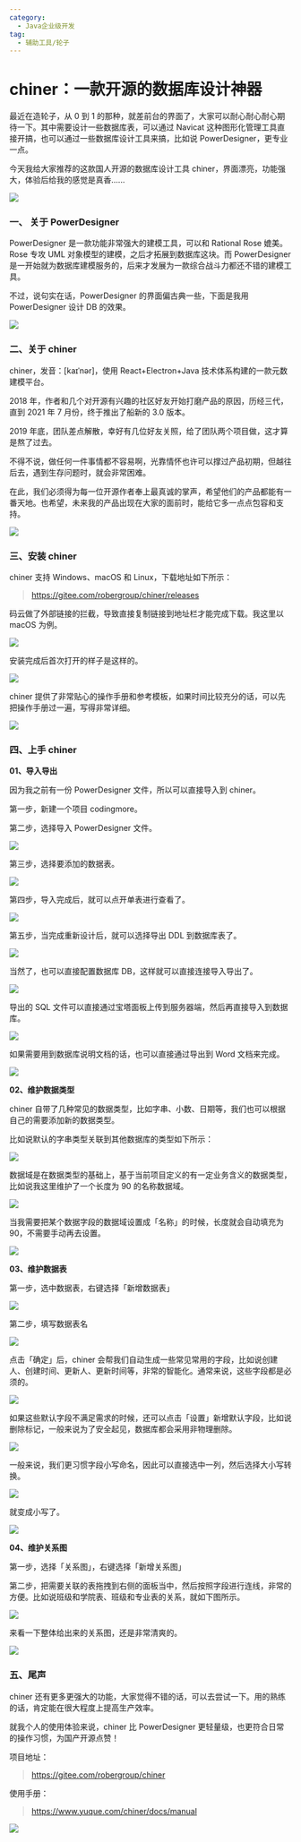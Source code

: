 ```yaml
---
category:
  - Java企业级开发
tag:
  - 辅助工具/轮子
---
```


# chiner：一款开源的数据库设计神器

最近在造轮子，从 0 到 1 的那种，就差前台的界面了，大家可以耐心耐心耐心期待一下。其中需要设计一些数据库表，可以通过 Navicat 这种图形化管理工具直接开搞，也可以通过一些数据库设计工具来搞，比如说 PowerDesigner，更专业一点。

今天我给大家推荐的这款国人开源的数据库设计工具 chiner，界面漂亮，功能强大，体验后给我的感觉是真香......

![](http://cdn.tobebetterjavaer.com/tobebetterjavaer/images/gongju/chiner-1.png)

### 一、 关于 PowerDesigner

PowerDesigner 是一款功能非常强大的建模工具，可以和 Rational Rose 媲美。Rose 专攻 UML 对象模型的建模，之后才拓展到数据库这块。而 PowerDesigner 是一开始就为数据库建模服务的，后来才发展为一款综合战斗力都还不错的建模工具。

不过，说句实在话，PowerDesigner 的界面偏古典一些，下面是我用 PowerDesigner 设计 DB 的效果。

![](http://cdn.tobebetterjavaer.com/tobebetterjavaer/images/gongju/chiner-2.png)

### 二、关于 chiner

chiner，发音：[kaɪˈnər]，使用 React+Electron+Java 技术体系构建的一款元数建模平台。

2018 年，作者和几个对开源有兴趣的社区好友开始打磨产品的原因，历经三代，直到 2021 年 7 月份，终于推出了船新的 3.0 版本。

2019 年底，团队差点解散，幸好有几位好友关照，给了团队两个项目做，这才算是熬了过去。

不得不说，做任何一件事情都不容易啊，光靠情怀也许可以撑过产品初期，但越往后去，遇到生存问题时，就会非常困难。

在此，我们必须得为每一位开源作者奉上最真诚的掌声，希望他们的产品都能有一番天地。也希望，未来我的产品出现在大家的面前时，能给它多一点点包容和支持。

![](http://cdn.tobebetterjavaer.com/tobebetterjavaer/images/gongju/chiner-3.gif)

### 三、安装 chiner

chiner 支持 Windows、macOS 和 Linux，下载地址如下所示：

> https://gitee.com/robergroup/chiner/releases

码云做了外部链接的拦截，导致直接复制链接到地址栏才能完成下载。我这里以 macOS 为例。

![](http://cdn.tobebetterjavaer.com/tobebetterjavaer/images/gongju/chiner-4.png)

安装完成后首次打开的样子是这样的。

![](http://cdn.tobebetterjavaer.com/tobebetterjavaer/images/gongju/chiner-5.png)

chiner 提供了非常贴心的操作手册和参考模板，如果时间比较充分的话，可以先把操作手册过一遍，写得非常详细。

![](http://cdn.tobebetterjavaer.com/tobebetterjavaer/images/gongju/chiner-6.png)

### 四、上手 chiner

**01、导入导出**

因为我之前有一份 PowerDesigner 文件，所以可以直接导入到 chiner。

第一步，新建一个项目 codingmore。

第二步，选择导入 PowerDesigner 文件。

![](http://cdn.tobebetterjavaer.com/tobebetterjavaer/images/gongju/chiner-7.png)

第三步，选择要添加的数据表。

![](http://cdn.tobebetterjavaer.com/tobebetterjavaer/images/gongju/chiner-8.png)

第四步，导入完成后，就可以点开单表进行查看了。

![](http://cdn.tobebetterjavaer.com/tobebetterjavaer/images/gongju/chiner-9.png)

第五步，当完成重新设计后，就可以选择导出 DDL 到数据库表了。

![](http://cdn.tobebetterjavaer.com/tobebetterjavaer/images/gongju/chiner-10.png)

当然了，也可以直接配置数据库 DB，这样就可以直接连接导入导出了。

![](http://cdn.tobebetterjavaer.com/tobebetterjavaer/images/gongju/chiner-11.png)

导出的 SQL 文件可以直接通过宝塔面板上传到服务器端，然后再直接导入到数据库。

![](http://cdn.tobebetterjavaer.com/tobebetterjavaer/images/gongju/chiner-12.png)

如果需要用到数据库说明文档的话，也可以直接通过导出到 Word 文档来完成。

![](http://cdn.tobebetterjavaer.com/tobebetterjavaer/images/gongju/chiner-13.png)

**02、维护数据类型**

chiner 自带了几种常见的数据类型，比如字串、小数、日期等，我们也可以根据自己的需要添加新的数据类型。

比如说默认的字串类型关联到其他数据库的类型如下所示：

![](http://cdn.tobebetterjavaer.com/tobebetterjavaer/images/gongju/chiner-14.png)

数据域是在数据类型的基础上，基于当前项目定义的有一定业务含义的数据类型，比如说我这里维护了一个长度为 90 的名称数据域。

![](http://cdn.tobebetterjavaer.com/tobebetterjavaer/images/gongju/chiner-15.png)

当我需要把某个数据字段的数据域设置成「名称」的时候，长度就会自动填充为 90，不需要手动再去设置。

![](http://cdn.tobebetterjavaer.com/tobebetterjavaer/images/gongju/chiner-16.png)

**03、维护数据表**

第一步，选中数据表，右键选择「新增数据表」

![](http://cdn.tobebetterjavaer.com/tobebetterjavaer/images/gongju/chiner-17.png)

第二步，填写数据表名

![](http://cdn.tobebetterjavaer.com/tobebetterjavaer/images/gongju/chiner-18.png)

点击「确定」后，chiner 会帮我们自动生成一些常见常用的字段，比如说创建人、创建时间、更新人、更新时间等，非常的智能化。通常来说，这些字段都是必须的。

![](http://cdn.tobebetterjavaer.com/tobebetterjavaer/images/gongju/chiner-19.png)

如果这些默认字段不满足需求的时候，还可以点击「设置」新增默认字段，比如说删除标记，一般来说为了安全起见，数据库都会采用非物理删除。

![](http://cdn.tobebetterjavaer.com/tobebetterjavaer/images/gongju/chiner-20.png)

一般来说，我们更习惯字段小写命名，因此可以直接选中一列，然后选择大小写转换。

![](http://cdn.tobebetterjavaer.com/tobebetterjavaer/images/gongju/chiner-21.png)

就变成小写了。

![](http://cdn.tobebetterjavaer.com/tobebetterjavaer/images/gongju/chiner-22.png)

**04、维护关系图**

第一步，选择「关系图」，右键选择「新增关系图」

第二步，把需要关联的表拖拽到右侧的面板当中，然后按照字段进行连线，非常的方便。比如说班级和学院表、班级和专业表的关系，就如下图所示。

![](http://cdn.tobebetterjavaer.com/tobebetterjavaer/images/gongju/chiner-23.png)

来看一下整体给出来的关系图，还是非常清爽的。

![](http://cdn.tobebetterjavaer.com/tobebetterjavaer/images/gongju/chiner-24.png)

### 五、尾声

chiner 还有更多更强大的功能，大家觉得不错的话，可以去尝试一下。用的熟练的话，肯定能在很大程度上提高生产效率。

就我个人的使用体验来说，chiner 比 PowerDesigner 更轻量级，也更符合日常的操作习惯，为国产开源点赞！

项目地址：

> https://gitee.com/robergroup/chiner

使用手册：

> https://www.yuque.com/chiner/docs/manual

![](http://cdn.tobebetterjavaer.com/tobebetterjavaer/images/xingbiaogongzhonghao.png)
